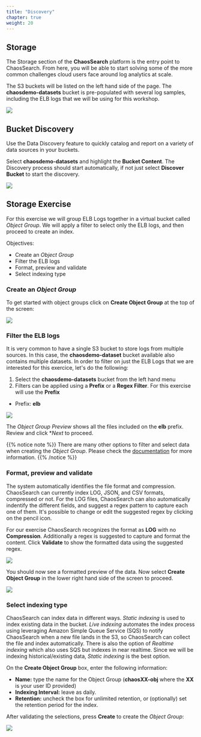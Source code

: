 ```yaml
---
title: "Discovery"
chapter: true
weight: 20
---
```


## Storage

The Storage section of the **ChaosSearch** platform is the entry point to ChaosSearch. From here, you will be able to start solving some of the more common challenges cloud users face around log analytics at scale. 

The S3 buckets will be listed on the left hand side of the page. The **chaosdemo-datasets** bucket is pre-populated with several log samples, including the ELB logs that we will be using for this workshop.

![](/images/storage/storage.jpg)


## Bucket Discovery

Use the Data Discovery feature to quickly catalog and report on a variety of data sources in your buckets.

Select **chaosdemo-datasets** and highlight the **Bucket Content**. The Discovery process should start automatically, if not just select **Discover Bucket** to start the discovery.

![](/images/storage/bucketdiscovery.jpg)

## Storage Exercise

For this exercise we will group ELB Logs together in a virtual bucket called *Object Group*. We will apply a filter to select only the ELB logs, and then proceed to create an index.

Objectives:

- Create an *Object Group*
- Filter the ELB logs
- Format, preview and validate
- Select indexing type

### Create an *Object Group*

To get started with object groups click on **Create Object Group** at the top of the screen:

![](/images/storage/createobjectgroup.jpg)


### Filter the ELB logs

It is very common to have a single S3 bucket to store logs from multiple sources. In this case, the **chaosdemo-dataset** bucket available also contains multiple datasets. In order to filter on just the ELB Logs that we are interested for this exercice, let's do the following:

1. Select the **chaosdemo-datasets** bucket from the left hand menu
2. Filters can be applied using a **Prefix** or a **Regex Filter**. For this exercise will use the **Prefix**

  - Prefix: **elb**

![](/images/storage/filteringdata.jpg)

The *Object Group Preview* shows all the files included on the **elb** prefix. Review and click **Next* to proceed.

{{% notice note %}}
There are many other options to filter and select data when creating the *Object Group*. Please check the [documentation](https://docs.chaossearch.io/docs/creating-object-groups) for more information.
{{% /notice %}}

### Format, preview and validate

The system automatically identifies the file format and compression. ChaosSearch can currently index LOG, JSON, and CSV formats, compressed or not. For the LOG files, ChaosSearch can also automatically indentify the different fields, and suggest a regex pattern to capture each one of them. It's possible to change or edit the suggested regex by clicking on the pencil icon.

For our exercise ChaosSearch recognizes the format as **LOG** with no **Compression**. Additionally a regex is suggested to capture and format the content. Click **Validate** to show the formatted data using the suggested regex.

![](/images/storage/formatandpreview.jpg)

You should now see a formatted preview of the data. Now select **Create Object Group** in the lower right hand side of the screen to proceed.

![](/images/storage/validateandcreate.jpg)

### Select indexing type

ChaosSearch can index data in different ways. *Static indexing* is used to index existing data in the bucket. *Live indexing* automates the index process using leveraging Amazon Simple Queue Service (SQS) to notify ChaosSearch when a new file lands in the S3, so ChaosSearch can collect the file and index automatically. There is also the option of *Realtime indexing* which also uses SQS but indexes in near realtime. Since we will be indexing historical/existing data, *Static indexing* is the best option.

On the **Create Object Group** box, enter the following information:

- **Name:** type the name for the Object Group (**chaosXX-obj** where the **XX** is your user ID provided)
- **Indexing Interval:** leave as daily. 
- **Retention:** uncheck the box for unlimited retention, or (optionally) set the retention period for the index.

After validating the selections, press **Create** to create the *Object Group*:

![](/images/preparing/objectgroupname.jpg)




